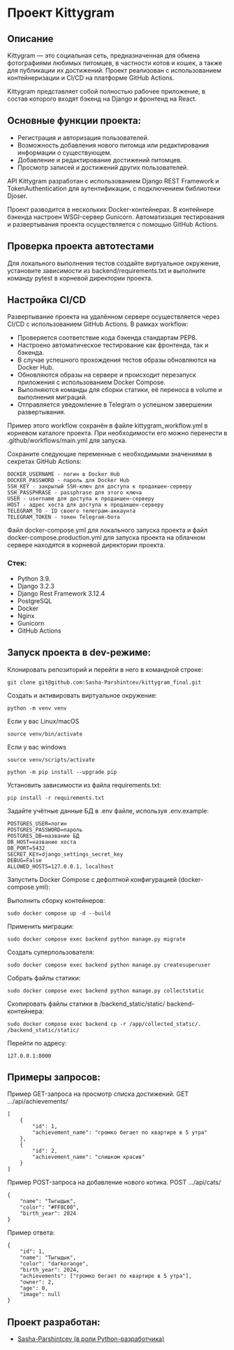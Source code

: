 # Проект Kittygram

## Описание

Kittygram — это социальная сеть, предназначенная для обмена фотографиями любимых питомцев, в частности котов и кошек, а также для публикации их достижений. Проект реализован с использованием контейнеризации и CI/CD на платформе GitHub Actions.

Kittygram представляет собой полностью рабочее приложение, в состав которого входят бэкенд на Django и фронтенд на React.

## Основные функции проекта:

- Регистрация и авторизация пользователей.
- Возможность добавления нового питомца или редактирования информации о существующем.
- Добавление и редактирование достижений питомцев.
- Просмотр записей и достижений других пользователей.

API Kittygram разработан с использованием Django REST Framework и TokenAuthentication для аутентификации, с подключением библиотеки Djoser.

Проект разводится в нескольких Docker-контейнерах. В контейнере бэкенда настроен WSGI-сервер Gunicorn. Автоматизация тестирования и развертывания проекта осуществляется с помощью GitHub Actions.

## Проверка проекта автотестами

Для локального выполнения тестов создайте виртуальное окружение, установите зависимости из backend/requirements.txt и выполните команду pytest в корневой директории проекта.

## Настройка CI/CD

Развертывание проекта на удалённом сервере осуществляется через CI/CD с использованием GitHub Actions. В рамках workflow:

- Проверяется соответствие кода бэкенда стандартам PEP8.
- Настроено автоматическое тестирование как фронтенда, так и бэкенда.
- В случае успешного прохождения тестов образы обновляются на Docker Hub.
- Обновляются образы на сервере и происходит перезапуск приложения с использованием Docker Compose.
- Выполняются команды для сборки статики, её переноса в volume и выполнения миграций.
- Отправляется уведомление в Telegram о успешном завершении развертывания.

Пример этого workflow сохранён в файле kittygram_workflow.yml в корневом каталоге проекта. При необходимости его можно перенести в .github/workflows/main.yml для запуска.

Сохраните следующие переменные с необходимыми значениями в секретах GitHub Actions:

```
DOCKER_USERNAME - логин в Docker Hub
DOCKER_PASSWORD - пароль для Docker Hub
SSH_KEY - закрытый SSH-ключ для доступа к продакшен-серверу
SSH_PASSPHRASE - passphrase для этого ключа
USER - username для доступа к продакшен-серверу
HOST - адрес хоста для доступа к продакшен-серверу
TELEGRAM_TO - ID своего телеграм-аккаунта
TELEGRAM_TOKEN - токен Telegram-бота
```

Файл docker-compose.yml для локального запуска проекта и файл docker-compose.production.yml для запуска проекта на облачном сервере находятся в корневой директории проекта.

### Стек: 
- Python 3.9.
- Django 3.2.3
- Django Rest Framework 3.12.4
- PostgreSQL
- Docker
- Nginx
- Gunicorn
- GitHub Actions

## Запуск проекта в dev-режиме:

Клонировать репозиторий и перейти в него в командной строке:
```
git clone git@github.com:Sasha-Parshintcev/kittygram_final.git
```

Cоздать и активировать виртуальное окружение:
```
python -m venv venv
```

Если у вас Linux/macOS
```
source venv/bin/activate
```
Если у вас windows
```
source venv/scripts/activate
```

```
python -m pip install --upgrade pip
```

Установить зависимости из файла requirements.txt:
```
pip install -r requirements.txt
```
Задайте учётные данные БД в .env файле, используя .env.example:

```
POSTGRES_USER=логин
POSTGRES_PASSWORD=пароль
POSTGRES_DB=название БД
DB_HOST=название хоста
DB_PORT=5432
SECRET_KEY=django_settings_secret_key
DEBUG=False
ALLOWED_HOSTS=127.0.0.1, localhost
```

Запустить Docker Compose с дефолтной конфигурацией (docker-compose.yml):

Выполнить сборку контейнеров: 
```
sudo docker compose up -d --build
```

Применить миграции:
```
sudo docker compose exec backend python manage.py migrate
```

Создать суперпользователя:
```
sudo docker compose exec backend python manage.py createsuperuser
```

Собрать файлы статики:
```
sudo docker compose exec backend python manage.py collectstatic
```

Скопировать файлы статики в /backend_static/static/ backend-контейнера:
```
sudo docker compose exec backend cp -r /app/collected_static/. /backend_static/static/
```

Перейти по адресу:
```
127.0.0.1:8000
```

## Примеры запросов:

Пример GET-запроса на просмотр списка достижений. 
GET .../api/achievements/
```
[
    {
        "id": 1,
        "achievement_name": "громко бегает по квартире в 5 утра"
    },
    {
        "id": 2,
        "achievement_name": "слишком красив"
    }
]
```

Пример POST-запроса на добавление нового котика.
POST .../api/cats/
```
{
    "name": "Тыгыдык",
    "color": "#FF8C00",
    "birth_year": 2024
}
```

Пример ответа:
```
{
    "id": 1,
    "name": "Тыгыдык",
    "color": "darkorange",
    "birth_year": 2024,
    "achievements": ["громко бегает по квартире в 5 утра"],
    "owner": 2,
    "age": 0,
    "image": null
}
```

## Проект разработан:
 - [Sasha-Parshintcev (в роли Python-разработчика)](https://github.com/Sasha-Parshintcev)
